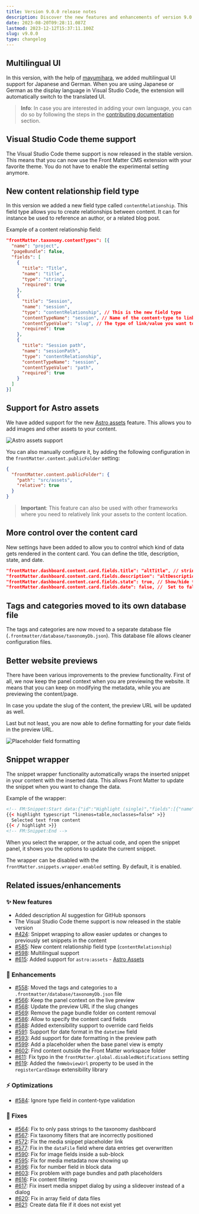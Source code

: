 ```yaml
---
title: Version 9.0.0 release notes
description: Discover the new features and enhancements of version 9.0.0 of Front Matter CMS, including multilingual support, Astro assets, and more.
date: 2023-08-20T09:28:11.087Z
lastmod: 2023-12-12T15:37:11.100Z
slug: v9.0.0
type: changelog
---
```


<!-- markdownlint-disable MD013 MD041 -->

## Multilingual UI

In this version, with the help of [mayumihara](https://github.com/mayumih387), we added multilingual UI support for Japanese and German. When you are using Japanese or German as the display language in Visual Studio Code, the extension will automatically switch to the translated UI.

> **Info**: In case you are interested in adding your own language, you can do so by following the steps in the [contributing documentation](/docs/contributing) section.

## Visual Studio Code theme support

The Visual Studio Code theme support is now released in the stable version. This means that you can now use the Front Matter CMS extension with your favorite theme. You do not have to enable the experimental setting anymore.

## New content relationship field type

In this version we added a new field type called `contentRelationship`. This field type allows you to create relationships between content. It can for instance be used to reference an author, or a related blog post.

Example of a content relationship field:

```json
"frontMatter.taxonomy.contentTypes": [{
  "name": "project",
  "pageBundle": false,
  "fields": [
    {
      "title": "Title",
      "name": "title",
      "type": "string",
      "required": true
    },
    {
      "title": "Session",
      "name": "session",
      "type": "contentRelationship", // This is the new field type
      "contentTypeName": "session", // Name of the content-type to link
      "contentTypeValue": "slug", // The type of link/value you want to add. This can be "slug", or "path". 
      "required": true
    },
    {
      "title": "Session path",
      "name": "sessionPath",
      "type": "contentRelationship",
      "contentTypeName": "session",
      "contentTypeValue": "path",
      "required": true
    }
  ]
}]
```

## Support for Astro assets

We have added support for the new [Astro assets](https://docs.astro.build/en/guides/assets/) feature. This allows you to add images and other assets to your content.

![Astro assets support](/releases/v9.0.0/astro-assets.png)

You can also manually configure it, by adding the following configuration in the `frontMatter.content.publicFolder` setting:

```json
{
  "frontMatter.content.publicFolder": {
    "path": "src/assets",
    "relative": true
  }
}
```

> **Important**: This feature can also be used with other frameworks where you need to relatively link your assets to the content location.

## More control over the content card

New settings have been added to allow you to control which kind of data gets rendered in the content card. You can define the title, description, state, and date.

```json
"frontMatter.dashboard.content.card.fields.title": "altTitle", // string or null (null to hide the title)
"frontMatter.dashboard.content.card.fields.description": "altDescription", // string or null (null to hide the description)
"frontMatter.dashboard.content.card.fields.state": true, // Show/hide the state/draft status. Set to false to hide it.
"frontMatter.dashboard.content.card.fields.date": false, //  Set to false to hide the date.
```

## Tags and categories moved to its own database file

The tags and categories are now moved to a separate database file (`.frontmatter/database/taxonomyDb.json`). This database file allows cleaner configuration files.

## Better website previews

There have been various improvements to the preview functionality. First of all, we now keep the panel context when you are previewing the website. It means that you can keep on modifying the metadata, while you are previewing the content/page.

In case you update the slug of the content, the preview URL will be updated as well.

Last but not least, you are now able to define formatting for your date fields in the preview URL.

![Placeholder field formatting](/releases/v9.0.0/placeholder-formatting.png)

## Snippet wrapper

The snippet wrapper functionality automatically wraps the inserted snippet in your content with the inserted data. This allows Front Matter to update the snippet when you want to change the data.

Example of the wrapper:

```html
<!-- FM:Snippet:Start data:{"id":"Highlight (single)","fields":[{"name":"type","value":"typescript"},{"name":"selection","value":"Selected text from content"}]} -->
{{< highlight typescript "linenos=table,noclasses=false" >}}
  Selected text from content
{{< / highlight >}}
<!-- FM:Snippet:End -->
```

When you select the wrapper, or the actual code, and open the snippet panel, it shows you the options to update the current snippet.

The wrapper can be disabled with the `frontMatter.snippets.wrapper.enabled` setting. By default, it is enabled.

## Related issues/enhancements

### ✨ New features

- Added description AI suggestion for GitHub sponsors
- The Visual Studio Code theme support is now released in the stable version
- [#424](https://github.com/estruyf/vscode-front-matter/issues/424): Snippet wrapping to allow easier updates or changes to previously set snippets in the content
- [#585](https://github.com/estruyf/vscode-front-matter/issues/585): New content relationship field type (`contentRelationship`)
- [#598](https://github.com/estruyf/vscode-front-matter/issues/598): Multilingual support
- [#615](https://github.com/estruyf/vscode-front-matter/issues/615): Added support for `astro:assets` - [Astro Assets](https://docs.astro.build/en/guides/assets/)

### 🎨 Enhancements

- [#558](https://github.com/estruyf/vscode-front-matter/issues/558): Moved the tags and categories to a `.frontmatter/database/taxonomyDb.json` file
- [#566](https://github.com/estruyf/vscode-front-matter/issues/566): Keep the panel context on the live preview
- [#568](https://github.com/estruyf/vscode-front-matter/issues/568): Update the preview URL if the slug changes
- [#569](https://github.com/estruyf/vscode-front-matter/issues/569): Remove the page bundle folder on content removal
- [#586](https://github.com/estruyf/vscode-front-matter/issues/586): Allow to specify the content card fields
- [#588](https://github.com/estruyf/vscode-front-matter/issues/588): Added extensibility support to override card fields
- [#591](https://github.com/estruyf/vscode-front-matter/issues/591): Support for date format in the `datetime` field
- [#593](https://github.com/estruyf/vscode-front-matter/issues/593): Add support for date formatting in the preview path
- [#599](https://github.com/estruyf/vscode-front-matter/issues/599): Add a placeholder when the base panel view is empty
- [#602](https://github.com/estruyf/vscode-front-matter/issues/602): Find content outside the Front Matter workspace folder
- [#611](https://github.com/estruyf/vscode-front-matter/issues/611): Fix typo in the `frontMatter.global.disabledNotifications` setting
- [#619](https://github.com/estruyf/vscode-front-matter/issues/619): Added the `fmWebviewUrl` property to be used in the `registerCardImage` extensibility library

### ⚡️ Optimizations

- [#584](https://github.com/estruyf/vscode-front-matter/issues/584): Ignore type field in content-type validation

### 🐞 Fixes

- [#564](https://github.com/estruyf/vscode-front-matter/issues/564): Fix to only pass strings to the taxonomy dashboard
- [#567](https://github.com/estruyf/vscode-front-matter/issues/567): Fix taxonomy filters that are incorrectly positioned
- [#572](https://github.com/estruyf/vscode-front-matter/issues/572): Fix the media snippet placeholder link
- [#577](https://github.com/estruyf/vscode-front-matter/issues/577): Fix in the `dataFile` field where data entries get overwritten
- [#590](https://github.com/estruyf/vscode-front-matter/issues/590): Fix for image fields inside a sub-block
- [#595](https://github.com/estruyf/vscode-front-matter/issues/595): Fix for media metadata now showing up
- [#596](https://github.com/estruyf/vscode-front-matter/issues/596): Fix for number field in block data
- [#603](https://github.com/estruyf/vscode-front-matter/issues/603): Fix problem with page bundles and path placeholders
- [#616](https://github.com/estruyf/vscode-front-matter/issues/616): Fix content filtering
- [#617](https://github.com/estruyf/vscode-front-matter/issues/617): Fix insert media snippet dialog by using a slideover instead of a dialog
- [#620](https://github.com/estruyf/vscode-front-matter/issues/620): Fix in array field of data files
- [#621](https://github.com/estruyf/vscode-front-matter/issues/621): Create data file if it does not exist yet
